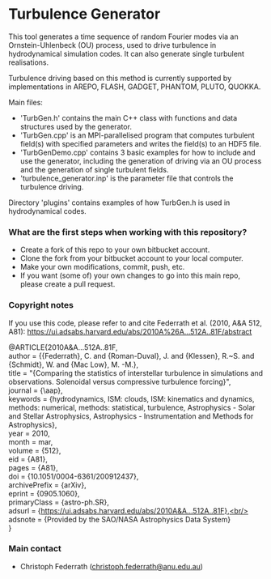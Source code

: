 # Turbulence Generator #

This tool generates a time sequence of random Fourier modes via an Ornstein-Uhlenbeck (OU) process, used to drive turbulence in hydrodynamical simulation codes. It can also generate single turbulent realisations.

Turbulence driving based on this method is currently supported by implementations in AREPO, FLASH, GADGET, PHANTOM, PLUTO, QUOKKA.

Main files:

* 'TurbGen.h' contains the main C++ class with functions and data structures used by the generator.
* 'TurbGen.cpp' is an MPI-parallelised program that computes turbulent field(s) with specified parameters and writes the field(s) to an HDF5 file.
* 'TurbGenDemo.cpp' contains 3 basic examples for how to include and use the generator, including the generation of driving via an OU process and the generation of single turbulent fields.
* 'turbulence_generator.inp' is the parameter file that controls the turbulence driving.

Directory 'plugins' contains examples of how TurbGen.h is used in hydrodynamical codes.

### What are the first steps when working with this repository? ###

* Create a fork of this repo to your own bitbucket account.
* Clone the fork from your bitbucket account to your local computer.
* Make your own modifications, commit, push, etc.
* If you want (some of) your own changes to go into this main repo, please create a pull request.

### Copyright notes ###

If you use this code, please refer to and cite Federrath et al. (2010, A&A 512, A81):
https://ui.adsabs.harvard.edu/abs/2010A%26A...512A..81F/abstract

@ARTICLE{2010A&A...512A..81F,<br/>
 author = {{Federrath}, C. and {Roman-Duval}, J. and {Klessen}, R.~S. and {Schmidt}, W. and {Mac Low}, M. -M.},<br/>
 title = "{Comparing the statistics of interstellar turbulence in simulations and observations. Solenoidal versus compressive turbulence forcing}",<br/>
 journal = {\aap},<br/>
 keywords = {hydrodynamics, ISM: clouds, ISM: kinematics and dynamics, methods: numerical, methods: statistical, turbulence, Astrophysics - Solar and Stellar Astrophysics, Astrophysics - Instrumentation and Methods for Astrophysics},<br/>
 year = 2010,<br/>
 month = mar,<br/>
 volume = {512},<br/>
 eid = {A81},<br/>
 pages = {A81},<br/>
 doi = {10.1051/0004-6361/200912437},<br/>
 archivePrefix = {arXiv},<br/>
 eprint = {0905.1060},<br/>
 primaryClass = {astro-ph.SR},<br/>
 adsurl = {https://ui.adsabs.harvard.edu/abs/2010A&A...512A..81F},<br/>
 adsnote = {Provided by the SAO/NASA Astrophysics Data System}<br/>
}

### Main contact ###

* Christoph Federrath (christoph.federrath@anu.edu.au)
